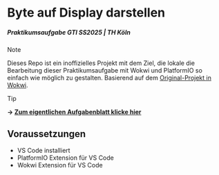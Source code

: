 # Byte auf Display darstellen

##### Praktikumsaufgabe GTI SS2025 | TH Köln

> [!NOTE]
> Dieses Repo ist ein inoffizielles Projekt mit dem Ziel, die lokale die Bearbeitung dieser Praktikumsaufgabe mit Wokwi und PlatformIO so einfach wie möglich zu gestalten. Basierend auf dem [Original-Projekt in Wokwi][1].

[1]: https://wokwi.com/projects/399199668591202305

> [!TIP]
> **→ [Zum eigentlichen Aufgabenblatt klicke hier][2]**

[2]: AUFGABE.md

## Voraussetzungen

- VS Code installiert
- PlatformIO Extension für VS Code
- Wokwi Extension für VS Code

##

##
